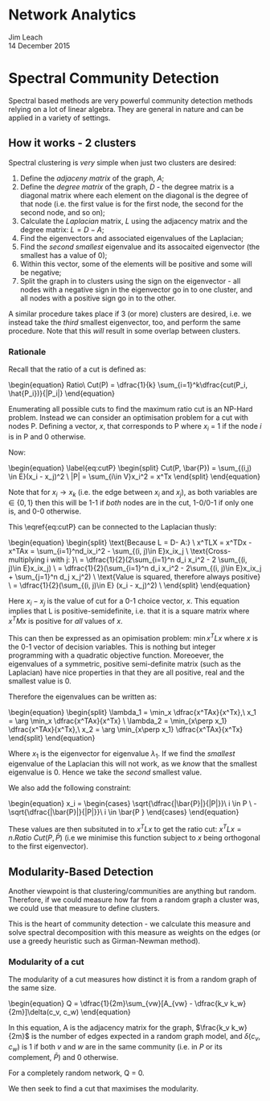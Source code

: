 # Network Analytics
Jim Leach  
14 December 2015  

# Spectral Community Detection

Spectral based methods are very powerful community detection methods relying on a lot of linear algebra. They are general in nature and can be applied in a variety of settings. 

## How it works - 2 clusters

Spectral clustering is _very_ simple when just two clusters are desired:

1. Define the _adjaceny matrix_ of the graph, $A$;
2. Define the _degree matrix_ of the graph, $D$ - the degree matrix is a diagonal matrix where each element on the diagonal is the degree of that node (i.e. the first value is for the first node, the second for the second node, and so on);
3. Calculate the _Laplacian_ matrix, $L$ using the adjacency matrix and the degree matrix: $L = D-A$;
4. Find the eigenvectors and associated eigenvalues of the Laplacian;
5. Find the _second smallest_ eigenvalue and its assocaited eigenvector (the smallest has a value of 0);
6. Within this vector, some of the elements will be positive and some will be negative;
7. Split the graph in to clusters using the sign on the eigenvector - all nodes with a negative sign in the eigenvector go in to one cluster, and all nodes with a positive sign go in to the other.

A similar procedure takes place if 3 (or more) clusters are desired, i.e. we instead take the _third_ smallest eigenvector, too, and perform the same procedure. Note that this _will_ result in some overlap between clusters.

### Rationale

Recall that the ratio of a cut is defined as:

\begin{equation}
Ratio\ Cut(P) = \dfrac{1}{k} \sum_{i=1}^k\dfrac{cut(P_i, \hat{P_i})}{|P_i|}
\end{equation}

Enumerating all possible cuts to find the maximum ratio cut is an NP-Hard problem. Instead we can consider an optimisation problem for a cut with nodes P. Defining a vector, $x$, that corresponds to P where $x_i$ = 1 if the node $i$ is in P and 0 otherwise.

Now:

\begin{equation} \label{eq:cutP}
\begin{split}
Cut(P, \bar{P}) = \sum_{(i,j) \in E}(x_i - x_j)^2 \\
|P| = \sum_{i\in V}x_i^2 = x^Tx
\end{split}
\end{equation}


Note that for $x_i \rightarrow x_k$ (i.e. the edge between $x_i$ and $x_j$), as both variables are $\in \{0, 1\}$ then this will be 1-1 if _both_ nodes are in the cut, 1-0/0-1 if only one is, and 0-0 otherwise.

This \eqref{eq:cutP} can be connected to the Laplacian thusly:

\begin{equation}
\begin{split}
\text{Because L = D- A:} \\
x^TLX = x^TDx - x^TAx = \sum_{i=1}^nd_ix_i^2 - \sum_{(i, j)\in E}x_ix_j \\
\text{Cross-multiplying i with j: }\\
= \dfrac{1}{2}(2\sum_{i=1}^n d_i x_i^2 - 2 \sum_{(i, j)\in E}x_ix_j) \\
= \dfrac{1}{2}(\sum_{i=1}^n d_i x_i^2 - 2\sum_{(i, j)\in E}x_ix_j + \sum_{j=1}^n d_j x_j^2) \\
\text{Value is squared, therefore always positive} \\
= \dfrac{1}{2}(\sum_{(i, j)\in E} (x_i - x_j)^2) \\
\end{split}
\end{equation}

Here $x_i - x_j$ is the value of cut for a 0-1 choice vector, $x$. This equation implies that L is positive-semidefinite, i.e. that it is a square matrix where $x^TMx$ is positive for _all_ values of $x$. 

This can then be expressed as an opimisation problem: $\min x^TLx$ where $x$ is the 0-1 vector of decision variables. This is nothing but integer programming with a quadratic objective function. Moreoever, the eigenvalues of a symmetric, positive semi-definite matrix (such as the Laplacian) have nice properties in that they are all positive, real and the smallest value is 0. 

Therefore the eigenvalues can be written as:

\begin{equation}
\begin{split}
\lambda_1 = \min_x \dfrac{x^TAx}{x^Tx},\ x_1 = \arg \min_x \dfrac{x^TAx}{x^Tx} \\
\lambda_2 = \min_{x\perp x_1} \dfrac{x^TAx}{x^Tx},\ x_2 = \arg \min_{x\perp x_1} \dfrac{x^TAx}{x^Tx} 
\end{split}
\end{equation}

Where $x_1$ is the eigenvector for eigenvalue $\lambda_1$. If we find the _smallest_ eigenvalue of the Laplacian this will not work, as we _know_ that the smallest eigenvalue is 0. Hence we take the _second_ smallest value. 

We also add the following constraint:

\begin{equation}
x_i = \begin{cases} 
        \sqrt{\dfrac{|\bar{P}|}{|P|}}\ i \in P \\ 
        -\sqrt{\dfrac{|\bar{P}|}{|P|}}\ i \in \bar{P }
    \end{cases}
\end{equation}

These values are then subsituted in to $x^TLx$ to get the ratio cut: $x^TLx = n.Ratio\ Cut(P, \bar{P})$ (i.e we minimise this function subject to $x$ being orthogonal to the first eigenvector).

## Modularity-Based Detection

Another viewpoint is that clustering/communities are anything but random. Therefore, if we could measure how far from a random graph a cluster was, we could use that measure to define clusters. 

This is the heart of community detection - we calculate this measure and solve spectral decomposition with this measure as weights on the edges (or use a greedy heuristic such as Girman-Newman method).

### Modularity of a cut

The modularity of a cut measures how distinct it is from a random graph of the same size.

\begin{equation}
Q = \dfrac{1}{2m}\sum_{vw}[A_{vw} - \dfrac{k_v k_w}{2m}]\delta(c_v, c_w)
\end{equation}

In this equation, A is the adjacency matrix for the graph, $\frac{k_v k_w}{2m}$ is the number of edges expected in a random graph model, and $\delta(c_v, c_w)$ is 1 if both $v$ and $w$ are in the same community (i.e. in $P$ or its complement, $\bar{P}$) and 0 otherwise. 

For a completely random network, Q = 0. 

We then seek to find a cut that maximises the modularity. 
